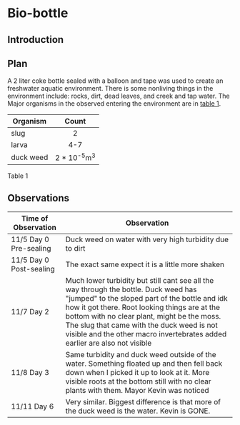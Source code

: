 # Bio-bottle

## Introduction

## Plan

A 2 liter coke bottle sealed with a balloon and tape was used to create an freshwater aquatic environment. There is some nonliving things in the environment include: rocks, dirt, dead leaves, and creek and tap water. The Major organisms in the observed entering the environment are in [table 1].

| Organism | Count |
| -- | :--: |
| slug | 2 |
| larva | 4-7 |
| duck weed | 2 * 10<sup>-5</sup>m<sup>3</sup>

<span id="T1">Table 1</span>

## Observations

| Time of Observation | Observation |
| -- | -- |
| 11/5 Day 0 Pre-sealing | Duck weed on water with very high turbidity due to dirt |
| 11/5 Day 0 Post-sealing | The exact same expect it is a little more shaken |
| 11/7 Day 2 | Much lower turbidity but still cant see all the way through the bottle. Duck weed has "jumped" to the sloped part of the bottle and idk how it got there. Root looking things are at the bottom with no clear plant, might be the moss. The slug that came with the duck weed is not visible and the other macro invertebrates added earlier are also not visible|
| 11/8 Day 3 | Same turbidity and duck weed outside of the water. Something floated up and then fell back down when I picked it up to look at it. More visible roots at the bottom still with no clear plants with them. Mayor Kevin was noticed|
| 11/11 Day 6 | Very similar. Biggest difference is that more of the duck weed is the water. Kevin is GONE.|

[table 1]: README.md#T1
